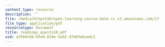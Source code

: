 ```yaml
---
content_type: resource
description: ''
file: /media/https%3A/open-learning-course-data-rc.s3.amazonaws.com/17-037-american-political-thought-spring-2004/a35b9cbb65e0819e5a9247e03e6cedc2_readings_quests10.pdf
file_type: application/pdf
resourcetype: Document
title: readings_quests10.pdf
uid: a35b9cbb-65e0-819e-5a92-47e03e6cedc2
---
```

